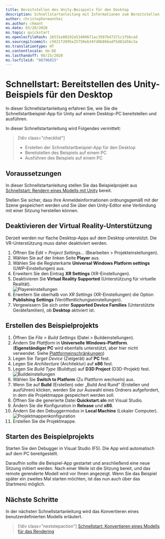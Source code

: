 ```yaml
---
title: Bereitstellen des Unity-Beispiels für den Desktop
description: Schnellstartanleitung mit Informationen zum Bereitstellen des Unity-Beispiels auf einem Desktop-PC
author: christophermanthei
ms.author: chmant
ms.date: 03/20/2020
ms.topic: quickstart
ms.openlocfilehash: 26531e80292a53400671ac3507b47371c1fbbcad
ms.sourcegitcommit: c5021f2095e25750eb34fd0b866adf5d81d56c3a
ms.translationtype: HT
ms.contentlocale: de-DE
ms.lasthandoff: 08/25/2020
ms.locfileid: "88796815"
---
```

# <a name="quickstart-deploy-unity-sample-to-desktop"></a>Schnellstart: Bereitstellen des Unity-Beispiels für den Desktop

In dieser Schnellstartanleitung erfahren Sie, wie Sie die Schnellstartbeispiel-App für Unity auf einem Desktop-PC bereitstellen und ausführen.

In dieser Schnellstartanleitung wird Folgendes vermittelt:

> [!div class="checklist"]
>
>* Erstellen der Schnellstartbeispiel-App für den Desktop
>* Bereitstellen des Beispiels auf einem PC
>* Ausführen des Beispiels auf einem PC

## <a name="prerequisites"></a>Voraussetzungen

In dieser Schnellstartanleitung stellen Sie das Beispielprojekt aus [Schnellstart: Rendern eines Modells mit Unity](render-model.md) bereit.

Stellen Sie sicher, dass Ihre Anmeldeinformationen ordnungsgemäß mit der Szene gespeichert werden und Sie über den Unity-Editor eine Verbindung mit einer Sitzung herstellen können.

## <a name="disable-virtual-reality-support"></a>Deaktivieren der Virtual Reality-Unterstützung

Derzeit werden nur flache Desktop-Apps auf dem Desktop unterstützt. Die VR-Unterstützung muss daher deaktiviert werden.

1. Öffnen Sie *Edit > Project Settings...* (Bearbeiten > Projekteinstellungen).
1. Wählen Sie auf der linken Seite **Player** aus.
1. Wählen Sie die Registerkarte **Universal Windows Platform settings** (UWP-Einstellungen) aus.
1. Erweitern Sie den Eintrag **XR Settings** (XR-Einstellungen).
1. Deaktivieren Sie **Virtual Reality Supported** (Unterstützung für virtuelle Realität).\
    ![Playereinstellungen](./media/unity-disable-xr.png)
1. Erweitern Sie oberhalb von *XR Settings* (XR-Einstellungen) die Option **Publishing Settings** (Veröffentlichungseinstellungen).
1. Vergewissern Sie sich unter **Supported Device Families** (Unterstützte Gerätefamilien), ob **Desktop** aktiviert ist.

## <a name="build-the-sample-project"></a>Erstellen des Beispielprojekts

1. Öffnen Sie *File > Build Settings* (Datei > Buildeinstellungen).
1. Ändern Sie *Plattform* in **Universelle Windows-Plattform**. (**Eigenständiger PC** wird ebenfalls unterstützt, aber hier nicht verwendet. Siehe [Plattformeinschränkungen](../reference/limits.md#platform-limitations))
1. Legen Sie *Target Device* (Zielgerät) auf **PC** fest.
1. Legen Sie *Architecture* (Architektur) auf **x86** fest.
1. Legen Sie *Build Type* (Buildtyp) auf **D3D Project** (D3D-Projekt) fest.\
  ![Buildeinstellungen](./media/unity-build-settings-pc.png)
1. Wählen Sie **Switch to Platform** (Zu Plattform wechseln) aus.
1. Wenn Sie auf **Build** (Erstellen) oder „Build And Rund“ (Erstellen und ausführen) klicken, werden Sie zur Auswahl eines Ordners aufgefordert, in dem die Projektmappe gespeichert werden soll.
1. Öffnen Sie die generierte Datei **Quickstart.sln** mit Visual Studio.
1. Ändern Sie die Konfiguration in **Release** und **x86**.
1. Ändern Sie den Debuggermodus in **Local Machine** (Lokaler Computer).\
  ![Projektmappenkonfiguration](./media/unity-deploy-config-pc.png)
1. Erstellen Sie die Projektmappe.

## <a name="launch-the-sample-project"></a>Starten des Beispielprojekts

Starten Sie den Debugger in Visual Studio (F5). Die App wird automatisch auf dem PC bereitgestellt.

Daraufhin sollte die Beispiel-App gestartet und anschließend eine neue Sitzung initiiert werden. Nach einer Weile ist die Sitzung bereit, und das remote gerenderte Modell wird vor Ihnen angezeigt.
Wenn Sie das Beispiel später ein zweites Mal starten möchten, ist das nun auch über das Startmenü möglich.

## <a name="next-steps"></a>Nächste Schritte

In der nächsten Schnellstartanleitung wird das Konvertieren eines benutzerdefinierten Modells erläutert.

> [!div class="nextstepaction"]
> [Schnellstart: Konvertieren eines Modells für das Rendering](convert-model.md)
